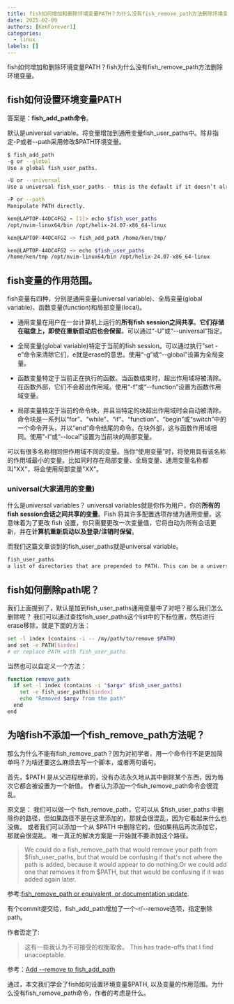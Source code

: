 ```yaml
---
title: fish如何增加和删除环境变量PATH？为什么没有fish_remove_path方法删除环境变量
date: 2025-02-09
authors: [KenForever1]
categories: 
  - linux
labels: []
---
```


fish如何增加和删除环境变量PATH？fish为什么没有fish_remove_path方法删除环境变量。

<!-- more -->

## fish如何设置环境变量PATH

答案是：**fish_add_path命令**。

默认是universal variable。将变量增加到通用变量fish_user_paths中。除非指定-P或者--path采用修改$PATH环境变量。

```bash
$ fish_add_path
-g or --global
Use a global fish_user_paths.

-U or --universal
Use a universal fish_user_paths - this is the default if it doesn’t already exist.

-P or --path
Manipulate PATH directly.
```

```bash
ken@LAPTOP-44OC4FG2 ~ [1]> echo $fish_user_paths
/opt/nvim-linux64/bin /opt/helix-24.07-x86_64-linux

ken@LAPTOP-44OC4FG2 ~> fish_add_path /home/ken/tmp/

ken@LAPTOP-44OC4FG2 ~> echo $fish_user_paths
/home/ken/tmp /opt/nvim-linux64/bin /opt/helix-24.07-x86_64-linux
```

## fish变量的作用范围。

fish变量有四种，分别是通用变量(universal variable)、全局变量(global variable)、函数变量(function)和局部变量(local)。

+ 通用变量在用户在一台计算机上运行的**所有fish session之间共享**。**它们存储在磁盘上，即使在重新启动后也会保留**。可以通过“-U”或“--universal”指定。

+ 全局变量(global variable)特定于当前的fish session。可以通过执行“set -e”命令来清除它们，e就是erase的意思。使用“-g”或“--global”设置为全局变量。

+ 函数变量特定于当前正在执行的函数。当函数结束时，超出作用域将被清除。在函数外部，它们不会超出作用域。使用“-f”或“--function”设置为函数作用域变量。

+ 局部变量特定于当前的命令块，并且当特定的块超出作用域时会自动被清除。命令块是一系列以“for”、“while”、“if”、“function”、“begin”或“switch”中的一个命令开头，并以“end”命令结尾的命令。在块外部，这与函数作用域相同。使用“-l”或“--local”设置为当前块的局部变量。

可以有很多名称相同但作用域不同的变量。当你“使用变量”时，将使用具有该名称的作用域最小的变量。比如同时存在局部变量、全局变量、通用变量名称都叫"XX"，将会使用局部变量"XX"。

### universal(大家通用的变量)

什么是universal variables？
universal variables就是你作为用户，你的**所有的fish session会话之间共享的变量**。Fish 将其许多配置选项存储为通用变量。这意味着为了更改 fish 设置，你只需要更改一次变量值，它将自动为所有会话更新，并在**计算机重新启动以及登录/注销时保留**。

而我们这篇文章谈到的fish_user_paths就是universal variable。
```bash
fish_user_paths
a list of directories that are prepended to PATH. This can be a universal variable.
```

## fish如何删除path呢？

我们上面提到了，默认是加到fish_user_paths通用变量中了对吧？那么我们怎么删除呢？
我们可以通过查找fish_user_paths这个list中的下标位置，然后进行erase移除，就是下面的方法：
```bash
set -l index (contains -i -- /my/path/to/remove $PATH)
and set -e PATH[$index]
# or replace PATH with fish_user_paths
```

当然也可以自定义一个方法：
```bash
function remove_path
  if set -l index (contains -i "$argv" $fish_user_paths)
    set -e fish_user_paths[$index]
    echo "Removed $argv from the path"
  end
end
```

## 为啥fish不添加一个fish_remove_path方法呢？

那么为什么不能有fish_remove_path？因为对初学者，用一个命令行不是更加简单吗？为啥还要这么麻烦去写一个脚本，或者两句语句。

首先，$PATH 是从父进程继承的，没有办法永久地从其中删除某个东西，因为每次它都会被设置为一个新值。
作者认为添加一个fish_remove_path命令会很混乱。

原文是：
我们可以做一个 fish_remove_path，它可以从 $fish_user_paths 中删除你的路径，但如果路径不是在这里添加的，那就会很混乱，因为它看起来什么也没做。
或者我们可以添加一个从 $PATH 中删除它的，但如果稍后再次添加它，那就会很混乱。
唯一真正的解决方案是一开始就不要添加这个路径。
> We could do a fish_remove_path that would remove your path from $fish_user_paths, but that would be confusing if that's not where the path is added, because it would appear to do nothing.Or we could add one that removes it from $PATH, but that would be confusing if it was added again later.

参考:[fish_remove_path or equivalent, or documentation update](https://github.com/fish-shell/fish-shell/issues/8604).

有个commit提交给，fish_add_path增加了一个-r/--remove选项，指定删除path。

作者否定了:
> 这有一些我认为不可接受的权衡取舍。
> This has trade-offs that I find unacceptable.

参考：[Add --remove to fish_add_path](https://github.com/fish-shell/fish-shell/pull/9744)

通过，本文我们学会了fish如何设置环境变量$PATH, 以及变量的作用范围。为什么没有fish_remove_path命令，作者的考虑是什么。

